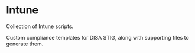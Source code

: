 # Intune

Collection of Intune scripts.

Custom compliance templates for DISA STIG, along with supporting files to generate them.
